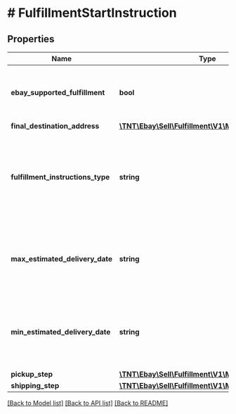 # # FulfillmentStartInstruction

## Properties

Name | Type | Description | Notes
------------ | ------------- | ------------- | -------------
**ebay_supported_fulfillment** | **bool** | This field is only returned if its value is &lt;code&gt;true&lt;/code&gt; and indicates that the fulfillment will be shipped via eBay&#39;s Global Shipping Program. &lt;br /&gt;&lt;br /&gt;For more information, see the &lt;a href&#x3D;\&quot;https://www.ebay.com/help/selling/shipping-items/setting-shipping-options/global-shipping-program?id&#x3D;4646 \&quot; target&#x3D;\&quot;_blank\&quot;&gt;Global Shipping Program&lt;/a&gt; help topic. | [optional]
**final_destination_address** | [**\TNT\Ebay\Sell\Fulfillment\V1\Model\Address**](Address.md) |  | [optional]
**fulfillment_instructions_type** | **string** | The enumeration value returned in this field indicates the method of fulfillment that will be used to deliver this set of line items (this package) to the buyer. This field will have a value of &lt;code&gt;SHIP_TO&lt;/code&gt; if the &lt;b&gt;ebaySupportedFulfillment&lt;/b&gt; field is returned with a value of &lt;code&gt;true&lt;/code&gt;. See the &lt;strong&gt;FulfillmentInstructionsType&lt;/strong&gt; definition for more information about different fulfillment types. For implementation help, refer to &lt;a href&#x3D;&#39;https://developer.ebay.com/api-docs/sell/fulfillment/types/sel:FulfillmentInstructionsType&#39;&gt;eBay API documentation&lt;/a&gt; | [optional]
**max_estimated_delivery_date** | **string** | This is the estimated latest date that the fulfillment will be completed. This timestamp is in ISO 8601 format, which uses the 24-hour Universal Coordinated Time (UTC) clock. This field is not returned ifthe value of the &lt;b&gt;fulfillmentInstructionsType&lt;/b&gt; field is &lt;code&gt;DIGITAL&lt;/code&gt; or &lt;code&gt;PREPARE_FOR_PICKUP&lt;/code&gt;.  &lt;br /&gt;&lt;br /&gt;&lt;b&gt;Format:&lt;/b&gt; &lt;code&gt;[YYYY]-[MM]-[DD]T[hh]:[mm]:[ss].[sss]Z&lt;/code&gt; &lt;br /&gt;&lt;b&gt;Example:&lt;/b&gt; &lt;code&gt;2015-08-04T19:09:02.768Z&lt;/code&gt; | [optional]
**min_estimated_delivery_date** | **string** | This is the estimated earliest date that the fulfillment will be completed. This timestamp is in ISO 8601 format, which uses the 24-hour Universal Coordinated Time (UTC) clock. This field is not returned if  the value of the &lt;b&gt;fulfillmentInstructionsType&lt;/b&gt; field is &lt;code&gt;DIGITAL&lt;/code&gt; or &lt;code&gt;PREPARE_FOR_PICKUP&lt;/code&gt;.  &lt;br /&gt;&lt;br /&gt;&lt;b&gt;Format:&lt;/b&gt; &lt;code&gt;[YYYY]-[MM]-[DD]T[hh]:[mm]:[ss].[sss]Z&lt;/code&gt; &lt;br /&gt;&lt;b&gt;Example:&lt;/b&gt; &lt;code&gt;2015-08-04T19:09:02.768Z&lt;/code&gt; | [optional]
**pickup_step** | [**\TNT\Ebay\Sell\Fulfillment\V1\Model\PickupStep**](PickupStep.md) |  | [optional]
**shipping_step** | [**\TNT\Ebay\Sell\Fulfillment\V1\Model\ShippingStep**](ShippingStep.md) |  | [optional]

[[Back to Model list]](../../README.md#models) [[Back to API list]](../../README.md#endpoints) [[Back to README]](../../README.md)
